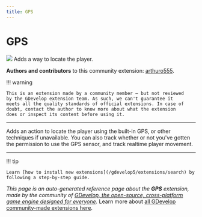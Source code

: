 ```yaml
---
title: GPS
---
```

# GPS

![](https://resources.gdevelop-app.com/assets/Icons/crosshairs-gps.svg)
Adds a way to locate the player.

**Authors and contributors** to this community extension: [arthuro555](https://gd.games/arthuro555).

!!! warning
    
        
    This is an extension made by a community member — but not reviewed
    by the GDevelop extension team. As such, we can't guarantee it
    meets all the quality standards of official extensions. In case of
    doubt, contact the author to know more about what the extension
    does or inspect its content before using it.
    

---

Adds an action to locate the player using the built-in GPS, or other techniques if unavailable. 
You can also track whether or not you've gotten the permission to use the GPS sensor, and track realtime player movement.

---

!!! tip

    Learn [how to install new extensions](/gdevelop5/extensions/search) by following a step-by-step guide.

*This page is an auto-generated reference page about the **GPS** extension, made by the community of [GDevelop, the open-source, cross-platform game engine designed for everyone](https://gdevelop.io/).* Learn more about [all GDevelop community-made extensions here](/gdevelop5/extensions).